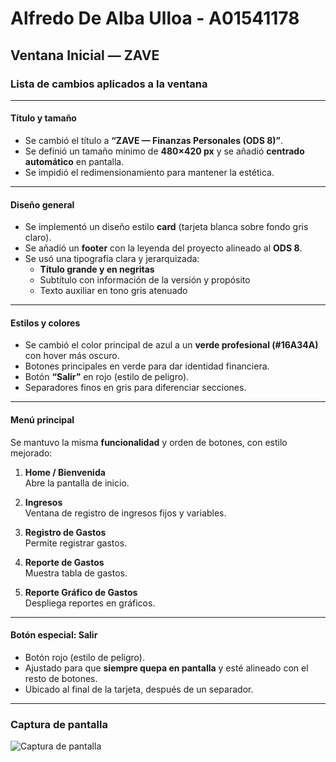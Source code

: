 # Alfredo De Alba Ulloa - A01541178

## Ventana Inicial — ZAVE

### Lista de cambios aplicados a la ventana

---

#### Título y tamaño
- Se cambió el título a **“ZAVE — Finanzas Personales (ODS 8)”**.
- Se definió un tamaño mínimo de **480×420 px** y se añadió **centrado automático** en pantalla.
- Se impidió el redimensionamiento para mantener la estética.

---

#### Diseño general
- Se implementó un diseño estilo **card** (tarjeta blanca sobre fondo gris claro).
- Se añadió un **footer** con la leyenda del proyecto alineado al **ODS 8**.
- Se usó una tipografía clara y jerarquizada:
  - **Título grande y en negritas**
  - Subtítulo con información de la versión y propósito
  - Texto auxiliar en tono gris atenuado

---

#### Estilos y colores
- Se cambió el color principal de azul a un **verde profesional (#16A34A)** con hover más oscuro.
- Botones principales en verde para dar identidad financiera.
- Botón **“Salir”** en rojo (estilo de peligro).
- Separadores finos en gris para diferenciar secciones.

---

#### Menú principal
Se mantuvo la misma **funcionalidad** y orden de botones, con estilo mejorado:

1. **Home / Bienvenida**  
   Abre la pantalla de inicio.

2. **Ingresos**  
   Ventana de registro de ingresos fijos y variables.

3. **Registro de Gastos**  
   Permite registrar gastos.

4. **Reporte de Gastos**  
   Muestra tabla de gastos.

5. **Reporte Gráfico de Gastos**  
   Despliega reportes en gráficos.

---

#### Botón especial: Salir
- Botón rojo (estilo de peligro).
- Ajustado para que **siempre quepa en pantalla** y esté alineado con el resto de botones.
- Ubicado al final de la tarjeta, después de un separador.

---

### Captura de pantalla
![Captura de pantalla](./ventana_inicialZAVE.png)
